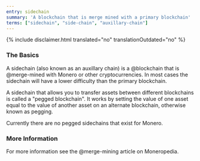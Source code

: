 ```yaml
---
entry: sidechain
summary: 'A blockchain that is merge mined with a primary blockchain'
terms: ["sidechain", "side-chain", "auxillary-chain"]
---
```


{% include disclaimer.html translated="no" translationOutdated="no" %}

### The Basics

A sidechain (also known as an auxillary chain) is a @blockchain that is
@merge-mined with Monero or other cryptocurrencies. In most cases the
sidechain will have a lower difficulty than the primary blockchain.

A sidechain that allows you to transfer assets between different blockchains
is called a "pegged blockchain". It works by setting the value of one asset
equal to the value of another asset on an alternate blockchain, otherwise
known as pegging.

Currently there are no pegged sidechains that exist for Monero.

### More Information

For more information see the @merge-mining article on Moneropedia.
